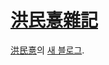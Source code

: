 [洪民憙雜記]
============

[洪民憙]의 [새 블로그][1].


[洪民憙雜記]: https://writings.hongminhee.org/
[洪民憙]: https://hongminhee.org/
[1]: https://writings.hongminhee.org/2021/12/new-blog/

